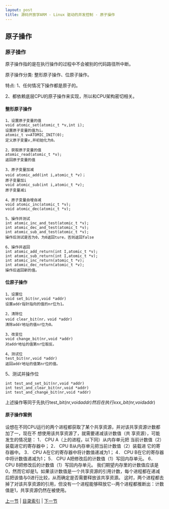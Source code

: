 ```yaml
---
layout: post
title: 源码开放学ARM - Linux 驱动的并发控制 - 原子操作
---
```


## 原子操作

### 原子操作
原子操作指的是在执行操作的过程中不会被别的代码路径所中断。

原子操作分类:  整形原子操作、位原子操作。

特点:
1、任何情况下操作都是原子的。

2、都依赖底层CPU的原子操作来实现，所以和CPU架构密切相关。

#### 整形原子操作
	1、设置原子变量的值
	void atomic_set(atomic_t *v,int i);
	设置原子变量的值为i。
	atomic_t v=ATOMIC_INIT(0);
	定义原子变量v,并初始化为0。

	2、获取原子变量的值
	atomic_read(atomic_t *v);
	返回原子变量的值
	
	3、原子变量加减
	void atomic_add(int i,atomic_t *v)；
	原子变量加i
	void atomic_sub(int i,atomic_t *v);
	原子变量减i

	4、原子变量自增自减
	void atomic_inc(atomic_t *v);
	void atomic_dec(atomic_t *v);

	5、操作并测试
	int atomic_inc_and_test(atomic_t *v);
	int atomic_dec_and_test(atomic_t *v);
	int atomic_sub_and_test(atomic_t *v);
	操作后测试是否为0，为0返回ture，否则返回false

	6、操作并返回
	int atomic_add_return(int I,atomic_t *v);
	int atomic_sub_return(int I,atomic_t *v);
	int atomic_inc_return(atomic_t *v);
	int atomic_dec_return(atomic_t *v);
	操作后返回新的值。

#### 位原子操作

	1、设置位
	void set_bit(nr,void *addr)
	设置addr指针指向的值的nr位为1。
	
	2、清除位
	void clear_bit(nr，void *addr)
	清除addr地址的值nr位为0。
	
	3、改变位
	void change_bit(nr,void *addr)
	对addr地址的值第nr位取反。
	
	4、测试位
	test_bit(nr,void *addr)
	返回addr地址的值第nr位的值。

5、测试并操作位

	int test_and_set_bit(nr,void *addr)
	int test_and_clear_bit(nr,void *addr)
	int test_and_change_bit(nr,void *addr)

上述操作等同于先执行test_bit(nr,void*addr)然后在执行xxx_bit(nr,void*addr)

#### 原子操作案例
设想在不同CPU运行的两个进程都获取了某个共享资源，并对该共享资源计数都加了一，现在不 想使用该共享资源了，就需要递减该计数值（共 享资源），可能发生的情况是： 1． CPU A（上的进程，以下同）从内存单元把 当前计数值（2）装载进它的寄存器中； 2． CPU B从内存单元把当前计数值（2）装载进
它的寄存器中。 3． CPU A在它的寄存器中将计数值递减为1； 4． CPU B在它的寄存器中将计数值递减为1； 5． CPU A把修改后的计数值（1）写回内存单元。 6． CPU B把修改后的计数值（1）写回内存单元。
我们期望内存里的计数值应该是0，然而它却是1。如果该计数值是一个共享资源的引用计数，每个进程都在递减后把该值与0进行比较，从而确定是否需要释放该共享资源。
这时，两个进程都去掉了对该共享资源的引用，但没有一个进程能够释放它--两个进程都推断出：计数值是1，共享资源仍然在被使用。


[上一节](chp105-2.html)  |  [目录索引](../index.html)  |  [下一节](chp105-4.html)

